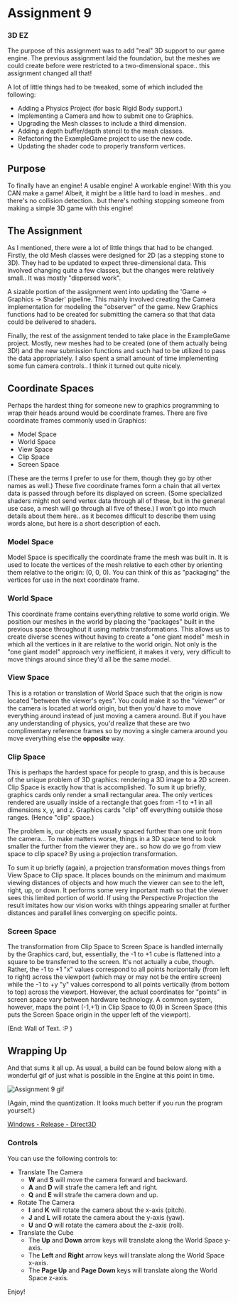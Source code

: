 # Assignment 9
### 3D EZ

The purpose of this assignment was to add "real" 3D support to our game engine.  The previous assignment laid the foundation, but the meshes we could create before were restricted to a two-dimensional space.. this assignment changed all that!

A lot of little things had to be tweaked, some of which included the following:

* Adding a Physics Project (for basic Rigid Body support.)
* Implementing a Camera and how to submit one to Graphics.
* Upgrading the Mesh classes to include a third dimension.
* Adding a depth buffer/depth stencil to the mesh classes.
* Refactoring the ExampleGame project to use the new code.
* Updating the shader code to properly transform vertices.

## Purpose

To finally have an engine!  A usable engine!  A workable engine!  With this you CAN make a game!  Albeit, it might be a little hard to load in meshes.. and there's no collision detection.. but there's nothing stopping someone from making a simple 3D game with this engine!

## The Assignment

As I mentioned, there were a lot of little things that had to be changed.  Firstly, the old Mesh classes were designed for 2D (as a stepping stone to 3D).  They had to be updated to expect three-dimensional data.  This involved changing quite a few classes, but the changes were relatively small..  It was mostly "dispersed work".

A sizable portion of the assignment went into updating the 'Game -> Graphics -> Shader' pipeline.  This mainly involved creating the Camera implementation for modeling the "observer" of the game.  New Graphics functions had to be created for submitting the camera so that that data could be delivered to shaders.

Finally, the rest of the assignment tended to take place in the ExampleGame project.  Mostly, new meshes had to be created (one of them actually being 3D!) and the new submission functions and such had to be utilized to pass the data appropriately.  I also spent a small amount of time implementing some fun camera controls..  I think it turned out quite nicely.

## Coordinate Spaces

Perhaps the hardest thing for someone new to graphics programming to wrap their heads around would be coordinate frames.  There are five coordinate frames commonly used in Graphics:

* Model Space
* World Space
* View Space
* Clip Space
* Screen Space

(These are the terms I prefer to use for them, though they go by other names as well.)  These five coordinate frames form a chain that all vertex data is passed through before its displayed on screen.  (Some specialized shaders might not send vertex data through all of these, but in the general use case, a mesh will go through all five of these.)  I won't go into much details about them here.. as it becomes difficult to describe them using words alone, but here is a short description of each.

### Model Space

Model Space is specifically the coordinate frame the mesh was built in.  It is used to locate the vertices of the mesh relative to each other by orienting them relative to the origin: (0, 0, 0).  You can think of this as "packaging" the vertices for use in the next coordinate frame. 

### World Space

This coordinate frame contains everything relative to some world origin.  We position our meshes in the world by placing the "packages" built in the previous space throughout it using matrix transformations.  This allows us to create diverse scenes without having to create a "one giant model" mesh in which all the vertices in it are relative to the world origin.  Not only is the "one giant model" approach very inefficient, it makes it very, very difficult to move things around since they'd all be the same model.

### View Space

This is a rotation or translation of World Space such that the origin is now located "between the viewer's eyes".  You could make it so the "viewer" or the camera is located at world origin, but then you'd have to move everything around instead of just moving a camera around.  But if you have any understanding of physics, you'd realize that these are two complimentary reference frames so by moving a single camera around you move everything else the **opposite** way.

### Clip Space

This is perhaps the hardest space for people to grasp, and this is because of the unique problem of 3D graphics:  rendering a 3D image to a 2D screen.  Clip Space is exactly how that is accomplished.  To sum it up briefly, graphics cards only render a small rectangular area.  The only vertices rendered are usually inside of a rectangle that goes from -1 to +1 in all dimensions x, y, and z.  Graphics cards "clip" off everything outside those ranges.  (Hence "clip" space.)

The problem is, our objects are usually spaced further than one unit from the camera...  To make matters worse, things in a 3D space tend to look smaller the further from the viewer they are.. so how do we go from view space to clip space?  By using a projection transformation.

To sum it up briefly (again), a projection transformation moves things from View Space to Clip space.  It places bounds on the minimum and maximum viewing distances of objects and how much the viewer can see to the left, right, up, or down.  It performs some very important math so that the viewer sees this limited portion of world.  If using the Perspective Projection the result imitates how our vision works with things appearing smaller at further distances and parallel lines converging on specific points.

### Screen Space

The transformation from Clip Space to Screen Space is handled internally by the Graphics card, but, essentially, the -1 to +1 cube is flattened into a square to be transferred to the screen.  It's not actually a cube, though.  Rather, the -1 to +1 "x" values correspond to all points horizontally (from left to right) across the viewport (which may or may not be the entire screen) while the -1 to +y "y" values correspond to all points vertically (from bottom to top) across the viewport.  However, the actual coordinates for "points" in screen space vary between hardware technology.  A common system, however, maps the point (-1,+1) in Clip Space to (0,0) in Screen Space (this puts the Screen Space origin in the upper left of the viewport).

(End: Wall of Text. :P )

## Wrapping Up

And that sums it all up.  As usual, a build can be found below along with a wonderful gif of just what is possible in the Engine at this point in time.

![Assignment 9 gif](images/a09/assignment9.gif)

(Again, mind the quantization.  It looks much better if you run the program yourself.)

[Windows - Release - Direct3D](https://github.com/CorneliaXaos/EAE6320-WriteUps/releases/download/a9/Assignment9.zip)

### Controls

You can use the following controls to:

* Translate The Camera
  * **W** and **S** will move the camera forward and backward.
  * **A** and **D** will strafe the camera left and right.
  * **Q** and **E** will strafe the camera down and up.
* Rotate The Camera
  * **I** and **K** will rotate the camera about the x-axis (pitch).
  * **J** and **L** will rotate the camera about the y-axis (yaw).
  * **U** and **O** will rotate the camera about the z-axis (roll).
* Translate the Cube
  * The **Up** and **Down** arrow keys will translate along the World Space y-axis.
  * The **Left** and **Right** arrow keys will translate along the World Space x-axis.
  * The **Page Up** and **Page Down** keys will translate along the World Space z-axis.
  
Enjoy!
